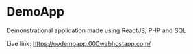 # DemoApp

Demonstrational application made using ReactJS, PHP and SQL

Live link: https://ovdemoapp.000webhostapp.com/
